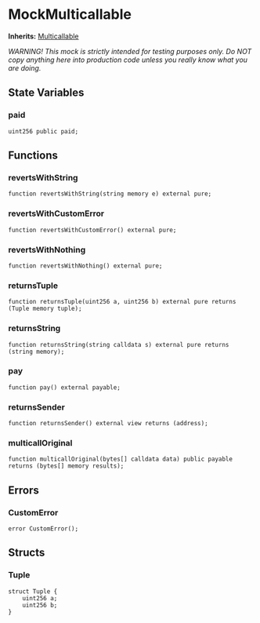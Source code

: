 # MockMulticallable
**Inherits:**
[Multicallable](/lib/solady/src/utils/Multicallable.sol/abstract.Multicallable.md)

*WARNING! This mock is strictly intended for testing purposes only.
Do NOT copy anything here into production code unless you really know what you are doing.*


## State Variables
### paid

```solidity
uint256 public paid;
```


## Functions
### revertsWithString


```solidity
function revertsWithString(string memory e) external pure;
```

### revertsWithCustomError


```solidity
function revertsWithCustomError() external pure;
```

### revertsWithNothing


```solidity
function revertsWithNothing() external pure;
```

### returnsTuple


```solidity
function returnsTuple(uint256 a, uint256 b) external pure returns (Tuple memory tuple);
```

### returnsString


```solidity
function returnsString(string calldata s) external pure returns (string memory);
```

### pay


```solidity
function pay() external payable;
```

### returnsSender


```solidity
function returnsSender() external view returns (address);
```

### multicallOriginal


```solidity
function multicallOriginal(bytes[] calldata data) public payable returns (bytes[] memory results);
```

## Errors
### CustomError

```solidity
error CustomError();
```

## Structs
### Tuple

```solidity
struct Tuple {
    uint256 a;
    uint256 b;
}
```

